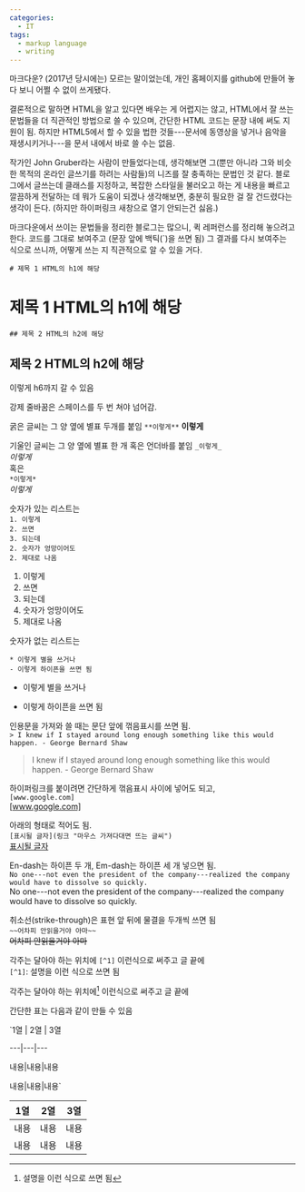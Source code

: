 ```yaml
---
categories:
  - IT
tags:
  - markup language
  - writing
---
```


마크다운? (2017년 당시에는) 모르는 말이었는데, 개인 홈페이지를 github에 만들어 놓다 보니 어쩔 수 없이 쓰게됐다. 

결론적으로 말하면 HTML을 알고 있다면 배우는 게 어렵지는 않고, HTML에서 잘 쓰는 문법들을 더 직관적인 방법으로 쓸 수 있으며, 간단한 HTML 코드는 문장 내에 써도 지원이 됨.
하지만 HTML5에서 할 수 있을 법한 것들---문서에 동영상을 넣거나 음악을 재생시키거나---을 문서 내에서 바로 쓸 수는 없음.

작가인 John Gruber라는 사람이 만들었다는데, 생각해보면 그(뿐만 아니라 그와 비슷한 목적의 온라인 글쓰기를 하려는 사람들)의 니즈를 잘 충족하는 문법인 것 같다. 블로그에서 글쓰는데 클래스를 지정하고, 복잡한 스타일을 불러오고 하는 게 내용을 빠르고 깔끔하게 전달하는 데 뭐가 도움이 되겠나 생각해보면, 충분히 필요한 걸 잘 건드렸다는 생각이 든다.
(하지만 하이퍼링크 새창으로 열기 안되는건 싫음.)

마크다운에서 쓰이는 문법들을 정리한 블로그는 많으니, 퀵 레퍼런스를 정리해 놓으려고 한다. 코드를 그대로 보여주고 (문장 앞에 백틱(\`)을 쓰면 됨) 그 결과를 다시 보여주는 식으로 쓰니까, 어떻게 쓰는 지 직관적으로 알 수 있을 거다. 

`# 제목 1 HTML의 h1에 해당`
# 제목 1 HTML의 h1에 해당

`## 제목 2 HTML의 h2에 해당`
## 제목 2 HTML의 h2에 해당

이렇게 h6까지 갈 수 있음

강제 줄바꿈은 스페이스를 두 번 쳐야 넘어감.

굵은 글씨는 그 양 옆에 별표 두개를 붙임 
`**이렇게**` 
**이렇게**


기울인 글씨는 그 양 옆에 별표 한 개 혹은 언더바를 붙임
`_이렇게_`  
_이렇게_  
혹은  
`*이렇게*`  
*이렇게*  

숫자가 있는 리스트는  
`1. 이렇게`  
`2. 쓰면`  
`3. 되는데`  
`2. 숫자가 엉망이어도`  
`2. 제대로 나옴`  
  
1. 이렇게
2. 쓰면
3. 되는데
2. 숫자가 엉망이어도
2. 제대로 나옴


숫자가 없는 리스트는  

`* 이렇게 별을 쓰거나`  
`- 이렇게 하이픈을 쓰면 됨`  
* 이렇게 별을 쓰거나
- 이렇게 하이픈을 쓰면 됨

인용문을 가져와 쓸 때는 문단 앞에 꺾음표시를 쓰면 됨.  
`> I knew if I stayed around long enough something like this would happen. - George Bernard Shaw`  
> I knew if I stayed around long enough something like this would happen. - George Bernard Shaw

하이퍼링크를 붙이려면 간단하게 꺾음표시 사이에 넣어도 되고,   
`[www.google.com]`  
[www.google.com]

아래의 형태로 적어도 됨.  
`[표시될 글자](링크 "마우스 가져다대면 뜨는 글씨")`  
[표시될 글자](링크 "마우스 가져다대면 뜨는 글씨")

En-dash는 하이픈 두 개, Em-dash는 하이픈 세 개 넣으면 됨.  
`No one---not even the president of the company---realized the company would have to dissolve so quickly.`  
No one---not even the president of the company---realized the company would have to dissolve so quickly.

취소선(strike-through)은 표현 앞 뒤에 물결을 두개씩 쓰면 됨  
`~~어차피 안읽을거야 아마~~`  
~~어차피 안읽을거야 아마~~

각주는 달아야 하는 위치에 `[^1]` 이런식으로 써주고 글 끝에  
`[^1]`: 설명을 이런 식으로 쓰면 됨  

각주는 달아야 하는 위치에[^1] 이런식으로 써주고 글 끝에 
[^1]: 설명을 이런 식으로 쓰면 됨


간단한 표는 다음과 같이 만들 수 있음

`1열 | 2열 | 3열 

---|---|---  

내용|내용|내용  

내용|내용|내용`  
  
1열 | 2열 | 3열
---|---|---
내용|내용|내용
내용|내용|내용
